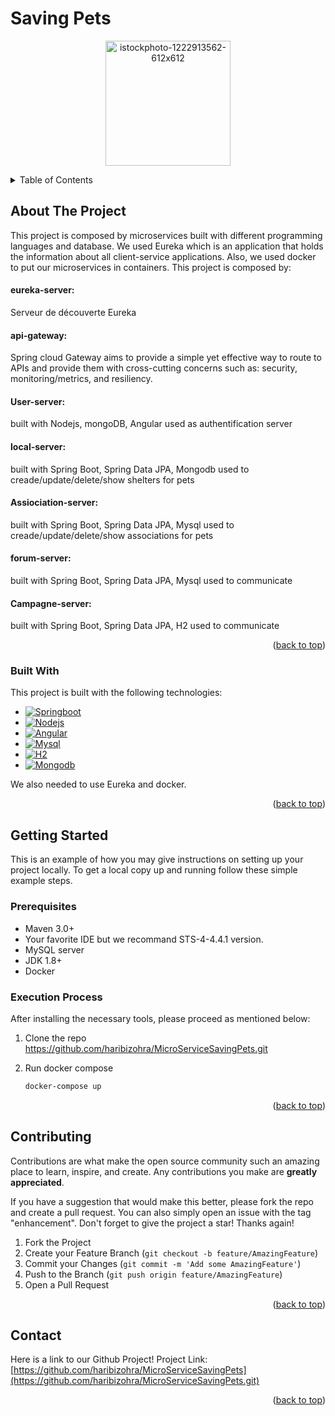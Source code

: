 <h1> Saving Pets </h1>
<p align="center">
<img src="https://user-images.githubusercontent.com/47689590/197970764-74b54841-2e44-42c5-b0b9-da449d7e4b3f.jpg" alt="istockphoto-1222913562-612x612" width="200" />
</p>
<!-- TABLE OF CONTENTS -->
<details>
  <summary>Table of Contents</summary>
  <ol>
    <li>
      <a href="#about-the-project">About The Project</a>
      <ul>
        <li><a href="#built-with">Built With</a></li>
      </ul>
    </li>
    <li>
      <a href="#getting-started">Getting Started</a>
      <ul>
        <li><a href="#prerequisites">Prerequisites</a></li>
        <li><a href="#execution">Execution Process</a></li>
      </ul>
    </li>
    <li><a href="#contributing">Contributing</a></li>
    <li><a href="#contact">Contact</a></li>
  </ol>
</details>



<!-- ABOUT THE PROJECT -->
## About The Project
This project is composed by microservices built with different programming languages and database. 
We used Eureka which is an application that holds the information about all client-service applications. 
Also, we used docker to put our microservices in containers.
This project is composed by:
<h4>eureka-server:</h4> Serveur de découverte Eureka
<h4>api-gateway:</h4>  Spring cloud Gateway aims to provide a simple yet effective way to route to APIs and provide them with cross-cutting concerns such as: security, monitoring/metrics, and resiliency.
<h4>User-server:</h4> built with Nodejs, mongoDB, Angular used as authentification server
<h4>local-server:</h4> built with Spring Boot, Spring Data JPA, Mongodb used to creade/update/delete/show shelters for pets
<h4>Assiociation-server:</h4> built with Spring Boot, Spring Data JPA, Mysql used to creade/update/delete/show associations for pets
<h4>forum-server:</h4> built with Spring Boot, Spring Data JPA, Mysql used to communicate
<h4>Campagne-server:</h4> built with Spring Boot, Spring Data JPA, H2 used to communicate



<p align="right">(<a href="#readme-top">back to top</a>)</p>



### Built With

This project is built with the following technologies:

* [![Springboot][Springboot.com]][Springboot-url]
* [![Nodejs][Nodejs.org]][Nodejs-url]
* [![Angular][Angular.io]][Angular-url]
*  [![Mysql][Mysql.com]][Mysql-url]
*  [![H2][H2.com]][H2-url]
* [![Mongodb][Mongodb.com]][Mongodb-url]

We also needed to use Eureka and docker.

<p align="right">(<a href="#readme-top">back to top</a>)</p>



<!-- GETTING STARTED -->
## Getting Started

This is an example of how you may give instructions on setting up your project locally.
To get a local copy up and running follow these simple example steps.

### Prerequisites
* Maven 3.0+ 
* Your favorite IDE but we recommand STS-4-4.4.1 version.
* MySQL server
* JDK 1.8+
* Docker

### Execution Process

After installing the necessary tools, please proceed as mentioned below:

1. Clone the repo
  https://github.com/haribizohra/MicroServiceSavingPets.git
  
2. Run docker compose
   ```sh
   docker-compose up
   ```

<p align="right">(<a href="#readme-top">back to top</a>)</p>



<!-- CONTRIBUTING -->
## Contributing

Contributions are what make the open source community such an amazing place to learn, inspire, and create. Any contributions you make are **greatly appreciated**.

If you have a suggestion that would make this better, please fork the repo and create a pull request. You can also simply open an issue with the tag "enhancement".
Don't forget to give the project a star! Thanks again!

1. Fork the Project
2. Create your Feature Branch (`git checkout -b feature/AmazingFeature`)
3. Commit your Changes (`git commit -m 'Add some AmazingFeature'`)
4. Push to the Branch (`git push origin feature/AmazingFeature`)
5. Open a Pull Request

<p align="right">(<a href="#readme-top">back to top</a>)</p>


<!-- CONTACT -->
## Contact

Here is a link to our Github Project!
Project Link: [https://github.com/haribizohra/MicroServiceSavingPets](https://github.com/haribizohra/MicroServiceSavingPets.git)

<p align="right">(<a href="#readme-top">back to top</a>)</p>






<!-- MARKDOWN LINKS & IMAGES -->
<!-- https://www.markdownguide.org/basic-syntax/#reference-style-links -->
[contributors-shield]: https://img.shields.io/github/contributors/othneildrew/Best-README-Template.svg?style=for-the-badge
[contributors-url]: https://github.com/othneildrew/Best-README-Template/graphs/contributors
[forks-shield]: https://img.shields.io/github/forks/othneildrew/Best-README-Template.svg?style=for-the-badge
[forks-url]: https://github.com/othneildrew/Best-README-Template/network/members
[stars-shield]: https://img.shields.io/github/stars/othneildrew/Best-README-Template.svg?style=for-the-badge
[stars-url]: https://github.com/othneildrew/Best-README-Template/stargazers
[issues-shield]: https://img.shields.io/github/issues/othneildrew/Best-README-Template.svg?style=for-the-badge
[issues-url]: https://github.com/othneildrew/Best-README-Template/issues
[license-shield]: https://img.shields.io/github/license/othneildrew/Best-README-Template.svg?style=for-the-badge
[license-url]: https://github.com/othneildrew/Best-README-Template/blob/master/LICENSE.txt
[linkedin-shield]: https://img.shields.io/badge/-LinkedIn-black.svg?style=for-the-badge&logo=linkedin&colorB=555
[linkedin-url]: https://linkedin.com/in/othneildrew
[product-screenshot]: images/screenshot.png
[Vue-url]: https://vuejs.org/
[Angular.io]: https://img.shields.io/badge/Angular-DD0031?style=for-the-badge&logo=angular&logoColor=white
[Angular-url]: https://angular.io/
[Mongodb.com]: https://img.shields.io/badge/mongodb-32CD32?style=for-the-badge&logo=mongodb&logoColor=white
[Mongodb-url]:https://www.mongodb.com/
[Springboot.com]:https://img.shields.io/badge/springboot-32CD32?style=for-the-badge&logo=springboot&logoColor=white
[Springboot-url]:https://spring.io/
[Nodejs.org]:https://img.shields.io/badge/node.js-32CD32?style=for-the-badge&logo=node.js&logoColor=white
[Nodejs-url]:https://nodejs.org/
[Mysql.com]:https://img.shields.io/badge/mysql-4169E1?style=for-the-badge&logo=mysql&logoColor=white
[Mysql-url]:https://spring.io/
[H2.com]:https://img.shields.io/badge/h2-4169E1?style=for-the-badge&logo=h2&logoColor=white
[H2-url]:https://www.h2database.com/
